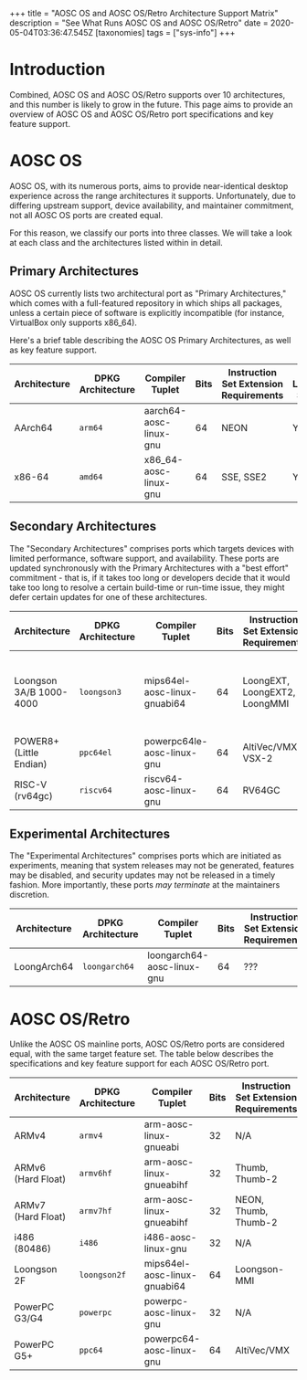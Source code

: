 +++
title = "AOSC OS and AOSC OS/Retro Architecture Support Matrix"
description = "See What Runs AOSC OS and AOSC OS/Retro"
date = 2020-05-04T03:36:47.545Z
[taxonomies]
tags = ["sys-info"]
+++

# Introduction

Combined, AOSC OS and AOSC OS/Retro supports over 10 architectures, and this
number is likely to grow in the future. This page aims to provide an overview
of AOSC OS and AOSC OS/Retro port specifications and key feature support.

# AOSC OS

AOSC OS, with its numerous ports, aims to provide near-identical desktop
experience across the range architectures it supports. Unfortunately, due to
differing upstream support, device availability, and maintainer commitment, not
all AOSC OS ports are created equal.

For this reason, we classify our ports into three classes. We will take a look
at each class and the architectures listed within in detail.

## Primary Architectures

AOSC OS currently lists two architectural port as "Primary Architectures," which
comes with a full-featured repository in which ships all packages, unless a
certain piece of software is explicitly incompatible (for instance, VirtualBox
only supports x86_64).

Here's a brief table describing the AOSC OS Primary Architectures, as well as
key feature support.

| Architecture | DPKG Architecture | Compiler Tuplet        | Bits |Instruction Set Extension Requirements | Rust Language Support | Go Language Support | Java Support | Mozilla (Firefox, Thunderbird)  |
|--------------|-------------------|------------------------|------|---------------------------------------|-----------------------|---------------------|--------------|---------------------------------|
| AArch64      | `arm64`           | aarch64-aosc-linux-gnu | 64   | NEON                                  | Yes                   | Yes                 | Yes          | Yes                             |
| x86-64       | `amd64`           | x86_64-aosc-linux-gnu  | 64   | SSE, SSE2                             | Yes                   | Yes                 | Yes          | Yes                             |

## Secondary Architectures

The "Secondary Architectures" comprises ports which targets devices with
limited performance, software support, and availability. These ports are
updated synchronously with the Primary Architectures with a "best effort"
commitment - that is, if it takes too long or developers decide that it would
take too long to resolve a certain build-time or run-time issue, they might
defer certain updates for one of these architectures.

| Architecture            | DPKG Architecture | Compiler Tuplet              | Bits | Instruction Set Extension Requirements  | Rust Language Support | Go Language Support | Java Support                                   | Mozilla (Firefox, Thunderbird) |
|-------------------------|-------------------|------------------------------|------|-----------------------------------------|-----------------------|---------------------|------------------------------------------------|--------------------------------|
| Loongson 3A/B 1000-4000 | `loongson3`       | mips64el-aosc-linux-gnuabi64 | 64   | LoongEXT, LoongEXT2, LoongMMI           | Yes, Buggy            | Yes                 | Yes (HotSpot JIT for JDK 8 only), Non-Mainline | Yes                            |
| POWER8+ (Little Endian) | `ppc64el`         | powerpc64le-aosc-linux-gnu   | 64   | AltiVec/VMX, VSX-2                      | Yes                   | Yes                 | Yes                                            | Yes (No IonMonkey JIT)         |
| RISC-V (rv64gc)         | `riscv64`         | riscv64-aosc-linux-gnu       | 64   | RV64GC                                  | Yes                   | Yes                 | Yes (No HotSpot JIT)                           | Yes (No IonMonkey JIT)          |

## Experimental Architectures

The "Experimental Architectures" comprises ports which are initiated as
experiments, meaning that system releases may not be generated, features may
be disabled, and security updates may not be released in a timely fashion.
More importantly, these ports *may terminate* at the maintainers discretion.

| Architecture    | DPKG Architecture | Compiler Tuplet            | Bits | Instruction Set Extension Requirements | Rust Language Support | Go Language Support | Java Support         | Mozilla (Firefox, Thunderbird)  |
|-----------------|-------------------|----------------------------|------|----------------------------------------|-----------------------|---------------------|----------------------|---------------------------------|
| LoongArch64     | `loongarch64`     | loongarch64-aosc-linux-gnu | 64   | ???                                    | No                    | No                  | No                   | No (?)                          |

# AOSC OS/Retro

Unlike the AOSC OS mainline ports, AOSC OS/Retro ports are considered equal,
with the same target feature set. The table below describes the specifications
and key feature support for each AOSC OS/Retro port.

| Architecture       | DPKG Architecture | Compiler Tuplet              | Bits | Instruction Set Extension Requirements | Rust Language Support | Mozilla (Pale Moon) | Trinity Desktop Environment |
|--------------------|-------------------|------------------------------|------|----------------------------------------|-----------------------|---------------------|-----------------------------|
| ARMv4              | `armv4`           | arm-aosc-linux-gnueabi       | 32   | N/A                                    | No                    | No                  | No                          |
| ARMv6 (Hard Float) | `armv6hf`         | arm-aosc-linux-gnueabihf     | 32   | Thumb, Thumb-2                         | Yes                   | Yes                 | Yes                         |
| ARMv7 (Hard Float) | `armv7hf`         | arm-aosc-linux-gnueabihf     | 32   | NEON, Thumb, Thumb-2                   | Yes                   | Yes                 | Yes                         |
| i486 (80486)       | `i486`            | i486-aosc-linux-gnu          | 32   | N/A                                    | Yes                   | Yes (SSE Required)  | Yes                         |
| Loongson 2F        | `loongson2f`      | mips64el-aosc-linux-gnuabi64 | 64   | Loongson-MMI                           | Yes, Buggy            | Yes                 | Yes                         |
| PowerPC G3/G4      | `powerpc`         | powerpc-aosc-linux-gnu       | 32   | N/A                                    | Yes                   | Yes                 | Yes                         |
| PowerPC G5+        | `ppc64`           | powerpc64-aosc-linux-gnu     | 64   | AltiVec/VMX                            | Yes                   | Yes                 | Yes                         |
